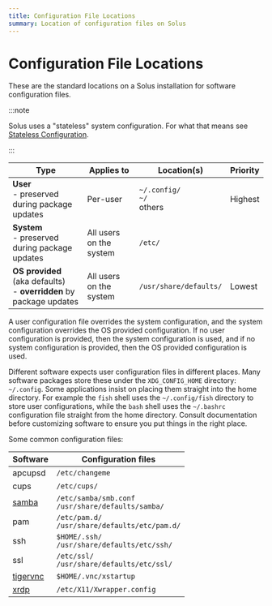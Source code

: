 ```yaml
---
title: Configuration File Locations
summary: Location of configuration files on Solus
---
```


# Configuration File Locations

These are the standard locations on a Solus installation for software configuration files.

:::note

Solus uses a "stateless" system configuration. For what that means see [Stateless Configuration](statelessness.md).

:::

| Type                                                                    | Applies to              | Location(s)                        | Priority |
| ----------------------------------------------------------------------- | ----------------------- | ---------------------------------- | -------- |
| **User**<br />- preserved during package updates                        | Per-user                | `~/.config/`<br />`~/`<br />others | Highest  |
| **System**<br />- preserved during package updates                      | All users on the system | `/etc/`                            |          |
| **OS provided** (aka defaults)<br />- **overridden** by package updates | All users on the system | `/usr/share/defaults/`             | Lowest   |

A user configuration file overrides the system configuration, and the system configuration overrides the OS provided configuration. If no user configuration is provided, then the system configuration is used, and if no system configuration is provided, then the OS provided configuration is used.

Different software expects user configuration files in different places. Many software packages store these under the `XDG_CONFIG_HOME` directory: `~/.config`. Some applications insist on placing them straight into the home directory. For example the `fish` shell uses the `~/.config/fish` directory to store user configurations, while the `bash` shell uses the `~/.bashrc` configuration file straight from the home directory. Consult documentation before customizing software to ensure you put things in the right place.

Some common configuration files:

| Software                                           | Configuration files                                     |
| -------------------------------------------------- | ------------------------------------------------------- |
| apcupsd                                            | `/etc/changeme`                                         |
| cups                                               | `/etc/cups/`                                            |
| [samba](/docs/user/software/networking/samba)      | `/etc/samba/smb.conf`<br />`/usr/share/defaults/samba/` |
| pam                                                | `/etc/pam.d/`<br />`/usr/share/defaults/etc/pam.d/`     |
| ssh                                                | `$HOME/.ssh/`<br />`/usr/share/defaults/etc/ssh/`       |
| ssl                                                | `/etc/ssl/`<br />`/usr/share/defaults/etc/ssl/`         |
| [tigervnc](docs/user/software/networking/tigervnc) | `$HOME/.vnc/xstartup`                                   |
| [xrdp](docs/user/software/networking/xrdp)         | `/etc/X11/Xwrapper.config`                              |
